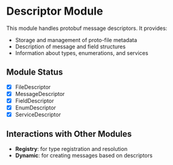 # Descriptor Module

This module handles protobuf message descriptors. It provides:

- Storage and management of proto-file metadata
- Description of message and field structures
- Information about types, enumerations, and services

## Module Status

- [x] FileDescriptor
- [x] MessageDescriptor
- [x] FieldDescriptor
- [x] EnumDescriptor
- [x] ServiceDescriptor

## Interactions with Other Modules

- **Registry**: for type registration and resolution
- **Dynamic**: for creating messages based on descriptors

